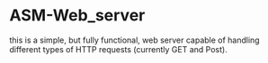 # ASM-Web_server
this is a simple, but fully functional, web server capable of handling different types of HTTP requests (currently GET and Post).
